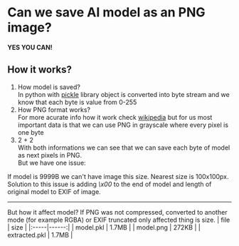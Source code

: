 Can we save AI model as an PNG image?
==================
**YES YOU CAN!**
## How it works?
1. How model is saved?<br>
  In python with [pickle](https://docs.python.org/3/library/pickle.html) library object is converted into byte stream and we know that each byte is value from 0-255
2. How PNG format works?<br>
   For more acurate info how it work check [wikipedia](https://en.wikipedia.org/wiki/PNG) but for us most important data is that we can use PNG in grayscale where
   every pixel is one byte
3. 2 + 2<br>
  With both informations we can see that we can save each byte of model as next pixels in PNG.<br>
  But we have one issue:

If model is 9999B we can't have image this size. Nearest size is 100x100px. Solution to this issue is adding *\x00* to the end of model and length of original model
to EXIF of image. 

---
But how it affect model?
If PNG was not compressed, converted to another mode (for example RGBA) or EXIF truncated only affected thing is size.
| file | size |
|:-----|------:|
| model.pkl | 1.7MB |
| model.png | 272KB |
| extracted.pkl | 1.7MB |
